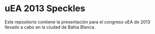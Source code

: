 uEA 2013 Speckles
=================

Este repositorio contiene la presentación para el congreso uEA de 2013 llevado a cabo en la ciudad de Bahia Blanca.
